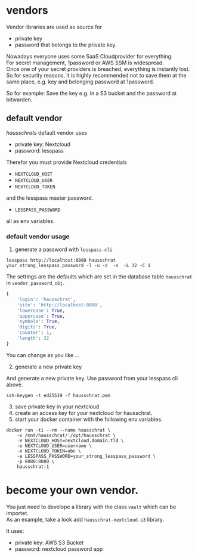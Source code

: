 # vendors

Vendor libraries are used as source for

* private key
* password that belongs to the private key.

Nowadays everyone uses some SaaS Cloudprovider for everything.  
For secret management, 1password or AWS SSM is widespread.  
Once one of your secret providers is breached, everything is instantly lost.  
So for security reasons, it is highly recommended not to save them at the same place, e.g. key and belonging password at 1password.  

So for example: Save the key e.g. in a S3 bucket and the password at bitwarden.

## default vendor

_hausschrats_ default vendor uses

* private key: Nextcloud
* password: lesspass

Therefor you must provide Nextcloud credentials

* `NEXTCLOUD_HOST`
* `NEXTCLOUD_USER`
* `NEXTCLOUD_TOKEN`

and the lesspass master password.

* `LESSPASS_PASSWORD`

all as env variables.

### default vendor usage

1. generate a password with `lesspass-cli`

`lesspass http://localhost:8080 hausschrat your_strong_lesspass_password -l -u -d  -s  -L 32 -C 1`

The settings are the defaults which are set in the database table `hausschrat` in `vendor_password_obj`.

```python
{
    'login': 'hausschrat',
    'site': 'http://localhost:8080',
    'lowercase': True,
    'uppercase': True,
    'symbols': True,
    'digits': True,
    'counter': 1,
    'length': 32
}
```

You can change as you like ...

2. generate a new private key


And generate a new private key. Use password from your lesspass cli above.

`ssh-keygen -t ed25519 -f hausschrat.pem`

3. save private key in your nextcloud
4. create an access key for your nextcloud for hausschrat.
5. start your docker container with the following env variables.

```
docker run -ti --rm --name hausschrat \
    -v /mnt/hausschrat/:/opt/hausschrat \
    -e NEXTCLOUD_HOST=nextcloud.domain.tld \
    -e NEXTCLOUD_USER=username \
    -e NEXTCLOUD_TOKEN=abc \
    -e LESSPASS_PASSWORD=your_strong_lesspass_password \
    -p 8080:8080 \
    hausschrat:1
```

# become your own vendor.

You just need to develope a library with the class `vault` which can be importet.  
As an example, take a look add `hausschrat-nextcloud-s3` library.

It uses:

* private key: AWS S3 Bucket
* password: nextcloud password app